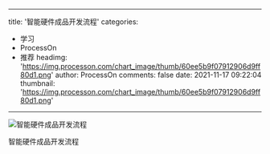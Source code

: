 
---
title: '智能硬件成品开发流程'
categories: 
 - 学习
 - ProcessOn
 - 推荐
headimg: 'https://img.processon.com/chart_image/thumb/60ee5b9f07912906d9ff80d1.png'
author: ProcessOn
comments: false
date: 2021-11-17 09:22:04
thumbnail: 'https://img.processon.com/chart_image/thumb/60ee5b9f07912906d9ff80d1.png'
---

<div>   
<img class="thumb" alt="智能硬件成品开发流程" src="https://img.processon.com/chart_image/thumb/60ee5b9f07912906d9ff80d1.png" referrerpolicy="no-referrer">
<p>智能硬件成品开发流程</p>  
</div>
            